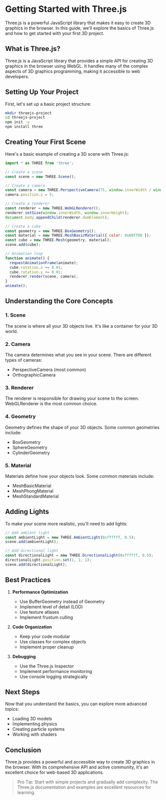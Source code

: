 
# Getting Started with Three.js

Three.js is a powerful JavaScript library that makes it easy to create 3D graphics in the browser. In this guide, we'll explore the basics of Three.js and how to get started with your first 3D project.

## What is Three.js?

Three.js is a JavaScript library that provides a simple API for creating 3D graphics in the browser using WebGL. It handles many of the complex aspects of 3D graphics programming, making it accessible to web developers.

## Setting Up Your Project

First, let's set up a basic project structure:

```bash
mkdir threejs-project
cd threejs-project
npm init -y
npm install three
```

## Creating Your First Scene

Here's a basic example of creating a 3D scene with Three.js:

```javascript
import * as THREE from 'three';

// Create a scene
const scene = new THREE.Scene();

// Create a camera
const camera = new THREE.PerspectiveCamera(75, window.innerWidth / window.innerHeight, 0.1, 1000);
camera.position.z = 5;

// Create a renderer
const renderer = new THREE.WebGLRenderer();
renderer.setSize(window.innerWidth, window.innerHeight);
document.body.appendChild(renderer.domElement);

// Create a cube
const geometry = new THREE.BoxGeometry();
const material = new THREE.MeshBasicMaterial({ color: 0x00ff00 });
const cube = new THREE.Mesh(geometry, material);
scene.add(cube);

// Animation loop
function animate() {
  requestAnimationFrame(animate);
  cube.rotation.x += 0.01;
  cube.rotation.y += 0.01;
  renderer.render(scene, camera);
}
animate();
```

## Understanding the Core Concepts

### 1. Scene
The scene is where all your 3D objects live. It's like a container for your 3D world.

### 2. Camera
The camera determines what you see in your scene. There are different types of cameras:
- PerspectiveCamera (most common)
- OrthographicCamera

### 3. Renderer
The renderer is responsible for drawing your scene to the screen. WebGLRenderer is the most common choice.

### 4. Geometry
Geometry defines the shape of your 3D objects. Some common geometries include:
- BoxGeometry
- SphereGeometry
- CylinderGeometry

### 5. Material
Materials define how your objects look. Some common materials include:
- MeshBasicMaterial
- MeshPhongMaterial
- MeshStandardMaterial

## Adding Lights

To make your scene more realistic, you'll need to add lights:

```javascript
// Add ambient light
const ambientLight = new THREE.AmbientLight(0xffffff, 0.5);
scene.add(ambientLight);

// Add directional light
const directionalLight = new THREE.DirectionalLight(0xffffff, 0.5);
directionalLight.position.set(1, 1, 1);
scene.add(directionalLight);
```

## Best Practices

1. **Performance Optimization**
   - Use BufferGeometry instead of Geometry
   - Implement level of detail (LOD)
   - Use texture atlases
   - Implement frustum culling

2. **Code Organization**
   - Keep your code modular
   - Use classes for complex objects
   - Implement proper cleanup

3. **Debugging**
   - Use the Three.js Inspector
   - Implement performance monitoring
   - Use console logging strategically

## Next Steps

Now that you understand the basics, you can explore more advanced topics:
- Loading 3D models
- Implementing physics
- Creating particle systems
- Working with shaders

## Conclusion

Three.js provides a powerful and accessible way to create 3D graphics in the browser. With its comprehensive API and active community, it's an excellent choice for web-based 3D applications.

> Pro Tip: Start with simple projects and gradually add complexity. The Three.js documentation and examples are excellent resources for learning. 